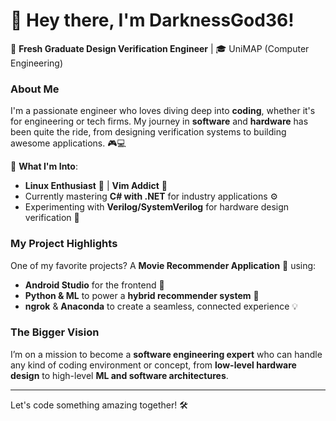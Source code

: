 # 👋 Hey there, I'm DarknessGod36!

🚀 **Fresh Graduate Design Verification Engineer** | 🎓 UniMAP (Computer Engineering)

### About Me
I'm a passionate engineer who loves diving deep into **coding**, whether it's for engineering or tech firms. My journey in **software** and **hardware** has been quite the ride, from designing verification systems to building awesome applications. 🎮💻

🌱 **What I'm Into**:
- **Linux Enthusiast** 🐧 | **Vim Addict** 📝
- Currently mastering **C# with .NET** for industry applications ⚙️
- Experimenting with **Verilog/SystemVerilog** for hardware design verification 🚦

### My Project Highlights
One of my favorite projects? A **Movie Recommender Application** 🍿 using:
- **Android Studio** for the frontend 🤖
- **Python & ML** to power a **hybrid recommender system** 🧠
- **ngrok** & **Anaconda** to create a seamless, connected experience 💡

### The Bigger Vision
I’m on a mission to become a **software engineering expert** who can handle any kind of coding environment or concept, from **low-level hardware design** to high-level **ML and software architectures**. 

---

Let's code something amazing together! 🛠️
